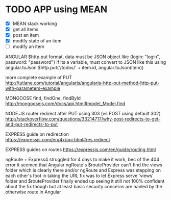 # TODO APP using MEAN

- [x] MEAN stack working
- [x] get all items
- [x] post an item 
- [x] modify state of an item
- [ ] modify an item

ANGULAR
$http.put format, data must be JSON object like {login: "login", password: "password"}
if its a variable, must convert to JSON like this using angular.toJson
$http.put('/todos/' + item.id, angular.toJson(item))

more complete example of PUT
http://tutlane.com/tutorial/angularjs/angularjs-http-put-method-http-put-with-parameters-example


MONGOOSE
find, findOne, findById
http://mongoosejs.com/docs/api.html#model_Model.find


NODE.JS
router redirect after PUT using 303 (vs POST using default 302)
http://stackoverflow.com/questions/33214717/why-post-redirects-to-get-and-put-redirects-to-put

EXPRESS guide on redirection
https://expressjs.com/en/4x/api.html#res.redirect

EXPRESS guides on routes
https://expressjs.com/en/guide/routing.html


ngRoute + Express4
struggled for 4 days to make it work, bec of the 404 error
it seemed that Angular ngRoute's $routeProvider can't find the views folder which is clearly there
and/or ngRoute and Express was stepping on each other's foot in taking the URL
fix was to let Express serve 'views' folder and $routeProvider finally ended up seeing it 
still not 100% confident about the fix though but at least basic security concerns
are hanled by the otherwise route in Angular